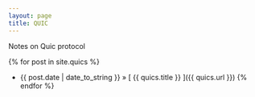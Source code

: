 ```yaml
---
layout: page
title: QUIC
---
```


Notes on Quic protocol

{% for post in site.quics %}
  * {{ post.date | date_to_string }} &raquo; [ {{ quics.title }} ]({{ quics.url }})
{% endfor %}
